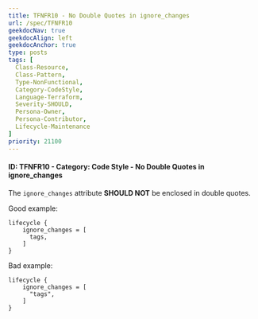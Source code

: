 ```yaml
---
title: TFNFR10 - No Double Quotes in ignore_changes
url: /spec/TFNFR10
geekdocNav: true
geekdocAlign: left
geekdocAnchor: true
type: posts
tags: [
  Class-Resource,
  Class-Pattern,
  Type-NonFunctional,
  Category-CodeStyle,
  Language-Terraform,
  Severity-SHOULD,
  Persona-Owner,
  Persona-Contributor,
  Lifecycle-Maintenance
]
priority: 21100
---
```


#### ID: TFNFR10 - Category: Code Style - No Double Quotes in ignore_changes

The `ignore_changes` attribute **SHOULD NOT** be enclosed in double quotes.

Good example:

```hcl
lifecycle {
    ignore_changes = [
      tags,
    ]
}
```

Bad example:

```hcl
lifecycle {
    ignore_changes = [
      "tags",
    ]
}
```
